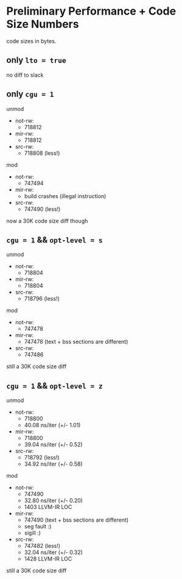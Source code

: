 # Preliminary Performance + Code Size Numbers

code sizes in bytes.

## only `lto = true`

no diff to slack

## only `cgu = 1`

unmod
- not-rw:
    - 718812
- mir-rw:
    - 718812
- src-rw: 
    - 718808 (less!)

mod
- not-rw:
    - 747494
- mir-rw:
    - build crashes (illegal instruction)
- src-rw: 
    - 747490 (less!)

now a 30K code size diff though

## `cgu = 1` && `opt-level = s`

unmod
- not-rw:
    - 718804
- mir-rw:
    - 718804
- src-rw:
    - 718796 (less!)

mod
- not-rw:
    - 747478
- mir-rw:
    - 747478 (text + bss sections are different)
- src-rw:
    - 747486

still a 30K code size diff

## `cgu = 1` && `opt-level = z`

unmod
- not-rw:
    - 718800
    - 40.08 ns/iter (+/- 1.01)
- mir-rw:
    - 718800
    - 39.04 ns/iter (+/- 0.52)
- src-rw:
    - 718792 (less!)
    - 34.92 ns/iter (+/- 0.58)

mod
- not-rw:
    - 747490
    - 32.80 ns/iter (+/- 0.20)
    - 1403 LLVM-IR LOC
- mir-rw:
    - 747490 (text + bss sections are different)
    - seg fault :) 
    - sigill :)
- src-rw:
    - 747482 (less!)
    - 32.04 ns/iter (+/- 0.32)
    - 1428 LLVM-IR LOC

still a 30K code size diff

